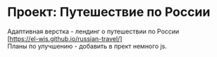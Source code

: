 # Проект: Путешествие по России  
Адаптивная верстка - лендинг о путешествии по России  
[https://el-wis.github.io/russian-travel/]  
Планы по улучшению - добавить в прект немного js.

